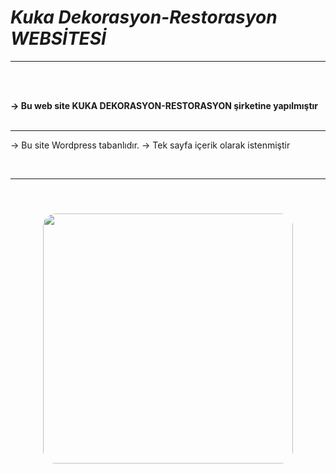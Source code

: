 # ***Kuka Dekorasyon-Restorasyon WEBSİTESİ***

<hr>
<br><br>

<b>-> Bu web site KUKA DEKORASYON-RESTORASYON şirketine yapılmıştır</b>
<br><br><hr>

-> Bu site  Wordpress tabanlıdır.
-> Tek sayfa içerik olarak istenmiştir
<br>



<br><hr><br>
<p align="center">
    <img src="[https://sanliurfacekici.net/public/uploads/footerLogo.png](https://www.kukadekorasyon.com.tr/wp-content/uploads/2023/09/logo-removebg-preview-120x111.png)https://www.kukadekorasyon.com.tr/wp-content/uploads/2023/09/logo-removebg-preview-120x111.png" style="border-radius: 30px;padding:10px " width="400">   
</p>
